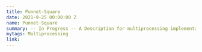 ```yaml
---
title: Punnet-Square
date: 2021-9-25 00:00:00 Z
name: Punnet-Square
summary: -- In Progress -- A Description for multiprocessing implementation of generating Punnet Squares 
mytags: Multiprocessing
link: 
---
```

